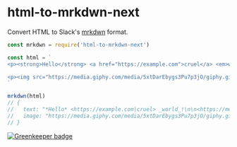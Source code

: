 # html-to-mrkdwn-next

Convert HTML to Slack's [mrkdwn](https://api.slack.com/docs/message-formatting) format.

```js
const mrkdwn = require('html-to-mrkdwn-next')

const html = `
<p><strong>Hello</strong> <a href="https://example.com">cruel</a> <em>world</em>!</p>

<p><img src="https://media.giphy.com/media/5xtDarEbygs3Pu7p3jO/giphy.gif"></p>
`

mrkdwn(html)
// {
//   text: "*Hello* <https://example.com|cruel> _world_!\n\n<https://media.giphy.com/media/5xtDarEbygs3Pu7p3jO/giphy.gif>",
//   image: "https://media.giphy.com/media/5xtDarEbygs3Pu7p3jO/giphy.gif",
// }
```

[![Greenkeeper badge](https://badges.greenkeeper.io/github-slack/html-to-mrkdwn.svg)](https://greenkeeper.io/)
